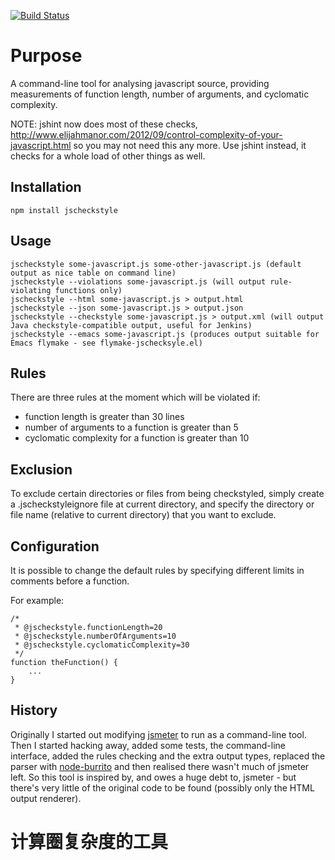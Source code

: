 [![Build Status](https://secure.travis-ci.org/nomiddlename/jscheckstyle.png?branch=master)](http://travis-ci.org/nomiddlename/jscheckstyle)

# Purpose
A command-line tool for analysing javascript source, providing measurements of function length, number of arguments, and cyclomatic complexity.

NOTE: jshint now does most of these checks, http://www.elijahmanor.com/2012/09/control-complexity-of-your-javascript.html so you may not need this any more. Use jshint instead, it checks for a whole load of other things as well.

## Installation
    npm install jscheckstyle

## Usage
    jscheckstyle some-javascript.js some-other-javascript.js (default output as nice table on command line)
    jscheckstyle --violations some-javascript.js (will output rule-violating functions only)
    jscheckstyle --html some-javascript.js > output.html
    jscheckstyle --json some-javascript.js > output.json
    jscheckstyle --checkstyle some-javascript.js > output.xml (will output Java checkstyle-compatible output, useful for Jenkins)
    jscheckstyle --emacs some-javascript.js (produces output suitable for Emacs flymake - see flymake-jschecksyle.el)

## Rules
There are three rules at the moment which will be violated if:

* function length is greater than 30 lines
* number of arguments to a function is greater than 5
* cyclomatic complexity for a function is greater than 10

## Exclusion
To exclude certain directories or files from being checkstyled, simply create a .jscheckstyleignore file at current directory, and specify the directory or file name (relative to current directory) that you want to exclude.

## Configuration
It is possible to change the default rules by specifying different limits in comments before a function.

For example:

    /*
     * @jscheckstyle.functionLength=20
     * @jscheckstyle.numberOfArguments=10
     * @jscheckstyle.cyclomaticComplexity=30
     */
    function theFunction() {
        ...
    }


## History
Originally I started out modifying [jsmeter](http://jsmeter.info) to run as a command-line tool. Then I started hacking away, added some tests, the command-line interface, added the rules checking and the extra output types, replaced the parser with [node-burrito](https://github.com/substack/node-burrito) and then realised there wasn't much of jsmeter left. So this tool is inspired by, and owes a huge debt to, jsmeter - but there's very little of the original code to be found (possibly only the HTML output renderer).


# 计算圈复杂度的工具

